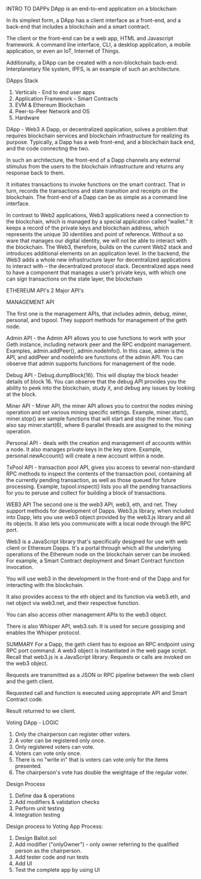 <!-- WEEK 1 -->
INTRO TO DAPPs
DApp is an end-to-end application on a blockchain

In its simplest form, a DApp has a client interface as a front-end, and a back-end that includes a blockchain and a smart contract.

The client or the front-end can be a web app, HTML and Javascript framework. A command line interface, CLI, a desktop application, a mobile application, or even an IoT, Internet of Things.

Additionally, a DApp can be created with a non-blockchain back-end. Interplanetary file system, IPFS, is an example of such an architecture.

DApps Stack
1. Verticals - End to end user apps
2. Application Framework - Smart Contracts
3. EVM & Ethereum Blockchain
4. Peer-to-Peer Network and OS
5. Hardware

DApp - Web3
A Dapp, or decentralized application, solves a problem that requires blockchain services and blockchain infrastructure for realizing its purpose. Typically, a Dapp has a web front-end, and a blockchain back end, and the code connecting the two.

In such an architecture, the front-end of a Dapp channels any external stimulus from the users to the blockchain infrastructure and returns any response back to them.

It initiates transactions to invoke functions on the smart contract. That in turn, records the transactions and state transition and receipts on the blockchain. The front-end of a Dapp can be as simple as a command line interface.

In contrast to Web2 applications, Web3 applications need a connection to the blockchain, which is managed by a special application called “wallet.” It keeps a record of the private keys and blockchain address, which represents the unique 30 identities and point of reference. Without a so ware that manages our digital identity, we will not be able to interact with the blockchain. The Web3, therefore, builds on the current Web2 stack and introduces additional elements on an application level. In the backend, the Web3 adds a whole new infrastructure layer for decentralized applications to interact with – the decentralized protocol stack. Decentralized apps need to have a component that manages a user’s private keys, with which one can sign transactions on the state layer, the blockchain

ETHEREUM API's
2 Major API's

MANAGEMENT API

The first one is the management APIs, that includes admin, debug, miner, personal, and txpool. They support methods for management of the geth node.

Admin API - the Admin API allows you to use functions to work with your Geth instance, including network peer and the RPC endpoint management. Examples, admin.addPeer(), admin.nodeInfo(). In this case, admin is the API, and addPeer and nodeInfo are functions of the admin API. You can observe that admin supports functions for management of the node.

Debug API - Debug.dumpBlock(16). This will display the block header details of block 16. You can observe that the debug API provides you the ability to peek into the blockchain, study it, and debug any issues by looking at the block.

Miner API - Miner API, the miner API allows you to control the nodes mining operation and set various mining specific settings. Example, miner.start(), miner.stop() are sample functions that will start and stop the miner. You can also say miner.start(6), where 6 parallel threads are assigned to the mining operation.

Personal API - deals with the creation and management of accounts within a node. It also manages private keys in the key store. Example, personal.newAccount() will create a new account within a node.

TxPool API -  transaction pool API, gives you access to several non-standard RPC methods to inspect the contents of the transaction pool, containing all the currently pending transaction, as well as those queued for future processing. Example, txpool.inspect() lists you all the pending transactions for you to peruse and collect for building a block of transactions.

WEB3 API
The second one is the web3 API, web3, eth, and net. They support methods for development of Dapps. Web3.js library, when included into Dapp, lets you use web3 object provided by the web3.js library and all its objects. It also lets you communicate with a local node through the RPC port. 

Web3 is a JavaScript library that's specifically designed for use with web client or Ethereum Dapps. It's a portal through which all the underlying operations of the Ethereum node on the blockchain server can be invoked. For example, a Smart Contract deployment and Smart Contract function invocation.

You will use web3 in the development in the front-end of the Dapp and for interacting with the blockchain.

It also provides access to the eth object and its function via web3.eth, and net object via web3.net, and their respective function. 

You can also access other management APIs to the web3 object.

There is also Whisper API, web3.ssh. It is used for secure gossiping and enables the Whisper protocol.

SUMMARY
For a Dapp, the geth client has to expose an RPC endpoint using RPC port command. A web3 object is instantiated in the web page script. Recall that web3.js is a JavaScript library. Requests or calls are invoked on the web3 object.

Requests are transmitted as a JSON or RPC pipeline between the web client and the geth client.

Requested call and function is executed using appropriate API and Smart Contract code.

Result returned to we client.


<!-- WEEK 2: Truffle Development -->

Voting DApp - LOGIC

1. Only the chairperson can register other voters.
2. A voter can be registered only once.
3. Only registered voters can vote. 
4. Voters can vote only once. 
5. There is no "write in" that is voters can vote only for the items presented.
6. The chairperson's vote has double the weightage of the regular voter.

Design Process
1. Define daa & operations
2. Add modifiers & validation checks
3. Perform unit testing
4. Integration testing

Design process to Voting App Process:
1. Design Ballot.sol
2. Add modifier ("onlyOwner") - only owner referring to the qualified person as the chairperson.
3. Add tester code and run tests
4. Add UI
5. Test the complete app by using UI






